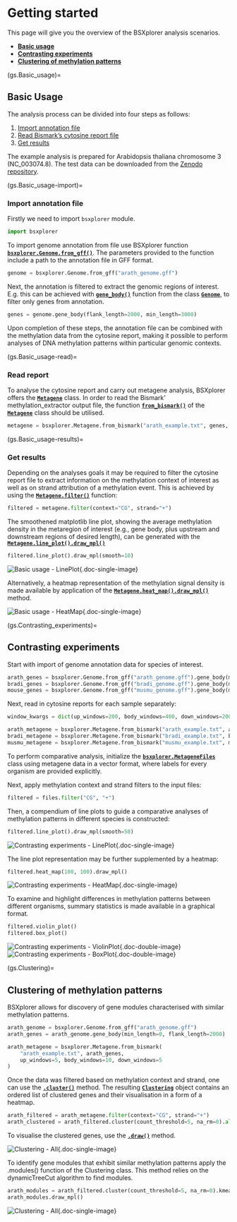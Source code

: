 # Getting started

This page will give you the overview of the BSXplorer analysis scenarios.

- [**Basic usage**](gs.Basic_usage)
- [**Contrasting experiments**](gs.Contrasting_experiments)
- [**Clustering of methylation patterns**](gs.Clustering)

(gs.Basic_usage)=
## Basic Usage

The analysis process can be divided into four steps as follows:

1. [Import annotation file](gs.Basic_usage-import)
2. [Read Bismark’s cytosine report file](gs.Basic_usage-read)
3. [Get results](gs.Basic_usage-results)

The example analysis is prepared for Arabidopsis thaliana chromosome 3 (NC_003074.8).
The test data can be downloaded from the [Zenodo repository](https://zenodo.org/records/10137416).

(gs.Basic_usage-import)=
### Import annotation file
Firstly we need to import `bsxplorer` module.

```python
import bsxplorer
```

To import genome annotation from file use BSXplorer function [**`bsxplorer.Genome.from_gff()`**](bsxplorer.Genome.from_gff). 
The parameters provided to the function include a path to the annotation file in GFF format.

```python
genome = bsxplorer.Genome.from_gff("arath_genome.gff")
```

Next, the annotation is filtered to extract the genomic regions of interest. 
E.g. this can be achieved with [**`gene_body()`**](bsxplorer.Genome.gene_body) function from the 
class [**`Genome`**](bsxplorer.Genome), to filter only genes from annotation.

```python
genes = genome.gene_body(flank_length=2000, min_length=3000)
```

Upon completion of these steps, the annotation file can be combined with 
the methylation data from the cytosine report, making it 
possible to perform analyses of DNA methylation patterns within particular genomic contexts.

(gs.Basic_usage-read)=
### Read report

To analyse the cytosine report and carry out metagene analysis, BSXplorer offers the [**`Metagene`**](bsxplorer.Metagene) class. 
In order to read the Bismark’ methylation_extractor output file, the function [**`from_bismark()`**](bsxplorer.Metagene.from_bismark) of the 
[**`Metagene`**](bsxplorer.Metagene) class should be utilised. 

```python
metagene = bsxplorer.Metagene.from_bismark("arath_example.txt", genes, up_windows=100, body_windows=200, down_windows=100)
```

(gs.Basic_usage-results)=
### Get results

Depending on the analyses goals it may be required 
to filter the cytosine report file to extract information on the methylation context of interest 
as well as on strand attribution of a methylation event. 
This is achieved by using the [**`Metagene.filter()`**](bsxplorer.Metagene.filter) function:

```python
filtered = metagene.filter(context="CG", strand="+")
```

The smoothened matplotlib line plot, showing the average methylation density in the metaregion of interest 
(e.g., gene body, plus upstream and downstream regions of desired length), 
can be generated with the [**`Metagene.line_plot().draw_mpl()`**](bsxplorer.LinePlot.draw_mpl)

```python
filtered.line_plot().draw_mpl(smooth=10)
```

![Basic usage - LinePlot](../images/gettingstarted/basic_usage_lp.png){.doc-single-image}

Alternatively, a heatmap representation of the methylation signal density is made available by application of the 
[**`Metagene.heat_map().draw_mpl()`**](bsxplorer.HeatMap.draw_mpl) method.

![Basic usage - HeatMap](../images/gettingstarted/basic_usage_hm.png){.doc-single-image}


(gs.Contrasting_experiments)=
## Contrasting experiments

Start with import of genome annotation data for species of interest.

```python
arath_genes = bsxplorer.Genome.from_gff("arath_genome.gff").gene_body(min_length=0)
bradi_genes = bsxplorer.Genome.from_gff("bradi_genome.gff").gene_body(min_length=0)
mouse_genes = bsxplorer.Genome.from_gff("musmu_genome.gff").gene_body(min_length=0)
```

Next, read in cytosine reports for each sample separately:

```python
window_kwargs = dict(up_windows=200, body_windows=400, down_windows=200)

arath_metagene = bsxplorer.Metagene.from_bismark("arath_example.txt", arath_genes, **window_kwargs)
bradi_metagene = bsxplorer.Metagene.from_bismark("bradi_example.txt", bradi_genes, **window_kwargs)
musmu_metagene = bsxplorer.Metagene.from_bismark("musmu_example.txt", mouse_genes, **window_kwargs)
```

To perform comparative analysis, initialize the [**`bsxplorer.MetageneFiles`**](bsxplorer.MetageneFiles) 
class using metagene data in a vector format, where labels for every organism are provided explicitly.

Next, apply methylation context and strand filters to the input files:

```python
filtered = files.filter("CG", "+")
```

Then, a compendium of line plots to guide a comparative analyses of methylation patterns in 
different species is constructed:

```python
filtered.line_plot().draw_mpl(smooth=50)
```

![Contrasting experiments - LinePlot](../images/gettingstarted/contrasting_lp.png){.doc-single-image}

The line plot representation may be further supplemented by a heatmap: 

```python
filtered.heat_map(100, 100).draw_mpl()
```

![Contrasting experiments - HeatMap](../images/gettingstarted/contrasting_hm.png){.doc-single-image}

To examine and highlight differences in methylation patterns between different organisms, summary statistics is made available in a graphical format.

```python
filtered.violin_plot()
filtered.box_plot()
```

![Contrasting experiments - ViolinPlot](../images/gettingstarted/contrasting_vp.png){.doc-double-image}
![Contrasting experiments - BoxPlot](../images/gettingstarted/contrasting_bp.png){.doc-double-image}


(gs.Clustering)=
## Clustering of methylation patterns

BSXplorer allows for discovery of gene modules characterised with similar methylation patterns. 

```python
arath_genome = bsxplorer.Genome.from_gff("arath_genome.gff")
arath_genes = arath_genome.gene_body(min_length=0, flank_length=2000)

arath_metagene = bsxplorer.Metagene.from_bismark(
    "arath_example.txt", arath_genes,
    up_windows=5, body_windows=10, down_windows=5
)
```

Once the data was filtered based on methylation context and strand, one can use the [**`.cluster()`**](bsxplorer.Metagene.cluster) method. 
The resulting [**`Clustering`**](bsxplorer.ClusterSingle) object 
contains an ordered list of clustered genes and their visualisation in a form of a heatmap.

```python
arath_filtered = arath_metagene.filter(context="CG", strand="+")
arath_clustered = arath_filtered.cluster(count_threshold=5, na_rm=0).all()
```

To visualise the clustered genes, use the [**`.draw()`**](bsxplorer.ClusterSingle.draw_mpl) method.

![Clustering - All](../images/gettingstarted/clustering_all.png){.doc-single-image}

To identify gene modules that exhibit similar methylation patterns apply the .modules() function of the Clustering class. This method relies on the dynamicTreeCut algorithm to find modules.

```python
arath_modules = arath_filtered.cluster(count_threshold=5, na_rm=0).kmeans(n_clusters=5)
arath_modules.draw_mpl()
```

![Clustering - All](../images/gettingstarted/clustering_modules.png){.doc-single-image}
